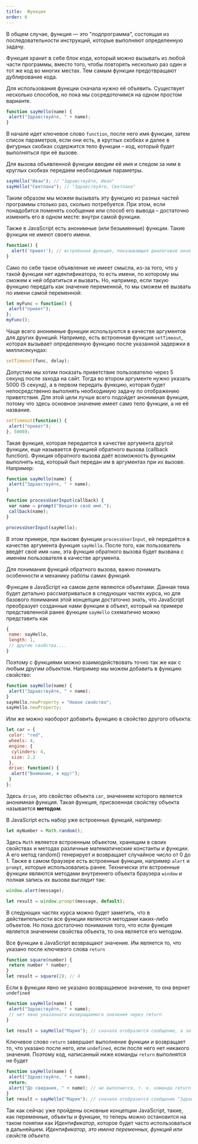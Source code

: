 ```yaml
---
title:  Функция
order: 6
---
```


В общем случае, функция — это "подпрограмма", состоящая из последовательности инструкций, которые выполняют определенную задачу.

Функция хранит в себе блок кода, который можно вызывать из любой части программы, вместо того, чтобы повторять несколько раз один и тот же код во многих местах. Тем самым функции предотвращают дублирование кода.

Для использования функции сначала нужно её объявить. Существует несколько способов, но пока мы сосредоточимся на одном простом варианте.

```javascript
function sayHello(name) {
 alert("Здравствуйте, " + name);
}
```

В начале идет ключевое слово `function`, после него имя функции, затем список параметров, если они есть, в круглых скобках и далее в фигурных скобках содержится тело функции – код, который будет выполняться при её вызове.

Для вызова объявленной функции вводим её имя и следом за ним в круглых скобках передаем необходимые параметры.

```javascript
sayHello("Иван"); // "Здравствуйте, Иван"
sayHello("Светлана"); // "Здравствуйте, Светлана"
```

Таким образом мы можем вызывать эту функцию из разных частей программы столько раз, сколько потребуется. При этом, если понадобится поменять сообщение или способ его вывода – достаточно изменить его в одном месте: внутри самой функции.

Также в JavaScript есть анонимные (или безымянные) функции. Такие функции не имеют своего имени.

```javascript
function() {
  alert('привет'); // встроенная функция, показывающая диалоговое окно с сообщением
}
```

Само по себе такое объявление не имеет смысла, из-за того, что у такой функции нет идентификатора, то есть имени, по которому мы сможем к ней обратиться и вызвать. Но, например, если такую функцию передать как значение переменной, то мы сможем её вызвать по имени самой переменной:

```javascript
let myFunc = function() {
 alert("привет");
};
myFunc();
```

Чаще всего анонимные функции используются в качестве аргументов для других функций. Например, есть встроенная функция `setTimeout`, которая вызывает определенную функцию после указанной задержки в миллисекундах:

```javascript
setTimeout(func, delay);
```

Допустим мы хотим показать приветствие пользователю через 5 секунд после захода на сайт. Тогда во втором аргументе нужно указать 5000 (5 секунд), а в первом передать функцию, которая будет непосредственно выполнять необходимую задачу по отображению приветствия. Для этой цели лучше всего подойдет анонимная функция, потому что здесь основное значение имеет само тело функции, а не её название.

```javascript
setTimeout(function() {
 alert("привет");
}, 5000);
```

Такая функция, которая передается в качестве аргумента другой функции, еще называется функцией обратного вызова (callback function). Функция обратного вызова даёт возможность функциям выполнять код, который был передан им в аргументах при их вызове. Например:

```javascript
function sayHello(name) {
 alert("Здравствуйте, " + name);
}

function processUserInput(callback) {
 var name = prompt("Введите своё имя.");
 callback(name);
}

processUserInput(sayHello);
```

В этом примере, при вызове функции `processUserInput`, ей передаётся в качестве аргумента функция `sayHello`. После того, как пользователь введёт своё имя `name`, эта функция обратного вызова будет вызвана с именем пользователя в качестве аргумента.

Для понимания функций обратного вызова, важно понимать особенности и механику работы самих функций.

Функции в JavaScript на самом деле являются объектами. Данная тема будет детально рассматриваться в следующих частях курса, но для базового понимания этой концепции достаточно знать, что JavaScript преобразует созданные нами функции в объект, который на примере представленной ранее функции `sayHello` схематично можно представить как

```javascript
{  
 name: sayHello,
 length: 1,
 // другие свойства....
}
```

Поэтому с функциями можно взаимодействовать точно так же как с любым другим объектом. Например мы можем добавить в функцию свойство:

```javascript
function sayHello(name) {
 alert("Здравствуйте, " + name);
}
sayHello.newProperty = "Новое свойство";
sayHello.newProperty;
```

Или же можно наоборот добавить функцию в свойство другого объекта:

```javascript
let car = {
 color: "red",
 wheels: 4,
 engine: {
  cylinders: 4,
  size: 2.2
 },
 drive: function() {
  alert("Внимание, я еду!");
 }
};
```

Здесь `drive`, это свойство объекта `car`, значением которого является анонимная функция. Такая функция, присвоенная свойству объекта называется **методом**.

В JavaScript есть набор уже встроенных функций, например:

```javascript
let myNumber = Math.random();
```

Здесь `Math` является встроенным объектом, хранящим в своих свойствах и методах различные математические константы и функции. А его метод random() генерирует и возвращает случайное число от 0 до 1. Также в самом браузере есть встроенные функции, например `alert` и `prompt`, которые использовались ранее. Технически эти встроенные функции являются методами внутреннего объекта браузера `window` и полная запись их вызова выглядит так:

```javascript
window.alert(message);

let result = window.prompt(message, default);
```

В следующих частях курса можно будет заметить, что в действительности все функции являются методами каких-либо объектов. Но пока достаточно понимания того, что если функция является значением свойства объекта, то она является его методом.

Все функции в JavaScript возвращают значение. Им является то, что указано после ключевого слова `return`

```javascript
function square(number) {
 return number * number;
}
let result = square(2); // 4
```

Если в функции явно не указано возвращаемое значение, то она вернет `undefined`

```javascript
function sayHello(name) {
 alert("Здравствуйте, " + name);
 // нет явно указанного возвращаемого значения через return
}

let result = sayHello("Мария"); // сначала отобразится сообщение, а затем переменной result присвоится значение undefined
```

Ключевое слово `return` завершает выполнение функции и возвращает то, что указано после него, или `undefined`, если после него нет никакого значения. Поэтому код, написанный ниже команды `return` выполнятся не будет

```javascript
function sayHello(name) {
 alert("Здравствуйте, " + name);
 return;
 alert("До свидания, " + name); // не выполнится, т. к. команда return завершит выполнение функции раньше, чем выполнится эта строка
}
let result = sayHello("Мария"); // сначала отобразится сообщение "Здравствуйте, Мария", а затем переменной result присвоится значение undefined, второе сообщение не отобразится
```

Так как сейчас уже пройдены основные концепции JavaScript, такие, как переменные, объекты и функции, то теперь можно остановится на таком понятии как _Идентификатор_, которое будет часто использоваться в дальнейшем. _Идентификатор, это имена переменных, функций или свойств объекта._
